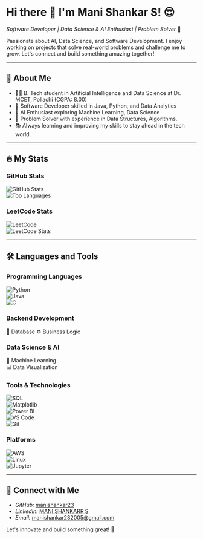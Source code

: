 # Hi there 👋 I'm Mani Shankar S! 😎  
 
*Software Developer | Data Science & AI Enthusiast | Problem Solver* 🚀  
 
Passionate about AI, Data Science, and Software Development. I enjoy working on projects that solve real-world problems and challenge me to grow. Let's connect and build something amazing together!  

---  
## 🌟 About Me  

- 👨‍💻 B. Tech student in Artificial Intelligence and Data Science at Dr. MCET, Pollachi (CGPA: 8.00)  
- 💪 Software Developer skilled in Java, Python, and Data Analytics  
- 🤖 AI Enthusiast exploring Machine Learning, Data Science  
- 🎉 Problem Solver with experience in Data Structures, Algorithms.  
- 📚 Always learning and improving my skills to stay ahead in the tech world.  

---  
## 🔥 My Stats  

### GitHub Stats  
![GitHub Stats](https://github-readme-stats.vercel.app/api?username=manishankar23&show_icons=true&theme=radical&hide_border=true&include_all_commits=true&count_private=true)  
![Top Languages](https://github-readme-stats.vercel.app/api/top-langs/?username=Dharani-S93&layout=compact&theme=radical&hide_border=true)  

### LeetCode Stats  
[![LeetCode](https://img.shields.io/badge/LeetCode-Profile-blue)](https://leetcode.com/u/727622BAD079/)  
![LeetCode Stats](https://leetcard.jacoblin.cool/727622BAD079?theme=dark&font=Roboto&solved=126)  

---  
## 🛠 Languages and Tools  

### Programming Languages  
![Python](https://img.shields.io/badge/Python-3776AB?style=for-the-badge&logo=python&logoColor=white)  
![Java](https://img.shields.io/badge/Java-ED8B00?style=for-the-badge&logo=java&logoColor=white)  
![C](https://img.shields.io/badge/C-00599C?style=for-the-badge&logo=c&logoColor=white)  

### Backend Development  
🔗 Database
⚙ Business Logic  
  

### Data Science & AI  
🤖 Machine Learning  
📊 Data Visualization  

### Tools & Technologies  
![SQL](https://img.shields.io/badge/SQL-4479A1?style=for-the-badge&logo=sql&logoColor=white)  
![Matplotlib](https://img.shields.io/badge/Matplotlib-11557C?style=for-the-badge&logo=python&logoColor=white)  
![Power BI](https://img.shields.io/badge/Power%20BI-F2C811?style=for-the-badge&logo=power%20bi&logoColor=black)  
![VS Code](https://img.shields.io/badge/VS%20Code-007ACC?style=for-the-badge&logo=visual-studio-code&logoColor=white)  
![Git](https://img.shields.io/badge/Git-F05032?style=for-the-badge&logo=git&logoColor=white)  


### Platforms  
![AWS](https://img.shields.io/badge/AWS-232F3E?style=for-the-badge&logo=amazon-aws&logoColor=white)  
![Linux](https://img.shields.io/badge/Linux-FCC624?style=for-the-badge&logo=linux&logoColor=black)  
![Jupyter](https://img.shields.io/badge/Jupyter-F37626?style=for-the-badge&logo=jupyter&logoColor=white)  

---  
## 💼 Connect with Me  

- *GitHub:* [manishankar23](https://github.com/manishankar23)  
- *LinkedIn:* [MANI SHANKARR S](https://www.linkedin.com/in/mani-shankar-s-078483259/)  
- *Email:* manishankar232005@gmail.com  

Let's innovate and build something great! 🚀
